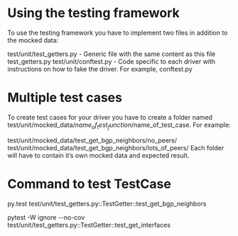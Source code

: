 # Using the testing framework
To use the testing framework you have to implement two files in addition to the mocked data:

test/unit/test_getters.py - Generic file with the same content as this file test_getters.py
test/unit/conftest.py - Code specific to each driver with instructions on how to fake the driver. For example, conftest.py

# Multiple test cases
To create test cases for your driver you have to create a folder named test/unit/mocked_data/$name_of_test_function/$name_of_test_case. For example:

test/unit/mocked_data/test_get_bgp_neighbors/no_peers/
test/unit/mocked_data/test_get_bgp_neighbors/lots_of_peers/
Each folder will have to contain it’s own mocked data and expected result.

# Command to test TestCase
py.test test/unit/test_getters.py::TestGetter::test_get_bgp_neighbors

pytest -W ignore --no-cov test/unit/test_getters.py::TestGetter::test_get_interfaces